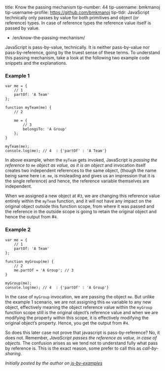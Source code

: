 title: Know the passing mechanism tip-number: 44 tip-username: bmkmanoj tip-username-profile: https://github.com/bmkmanoj tip-tldr: JavaScript technically only passes by value for both primitives and object (or reference) types. In case of reference types the reference value itself is passed by value.

-   /en/know-the-passing-mechanism/

JavaScript is pass-by-value, technically. It is neither pass-by-value nor pass-by-reference, going by the truest sense of these terms. To understand this passing mechanism, take a look at the following two example code snippets and the explanations.

### Example 1

    var me = {
        // 1
        partOf: 'A Team'
    };

    function myTeam(me) {
        // 2

        me = {
            // 3
            belongsTo: 'A Group'
        };
    }

    myTeam(me);
    console.log(me); // 4  : {'partOf' : 'A Team'}

In above example, when the `myTeam` gets invoked, JavaScript is *passing the reference to* `me` *object as value, as it is an object* and invocation itself creates two independent references to the same object, (though the name being same here i.e. `me`, is misleading and gives us an impression that it is the single reference) and hence, the reference variable themselves are independent.

When we assigned a new object at \#`3`, we are changing this reference value entirely within the `myTeam` function, and it will not have any impact on the original object outside this function scope, from where it was passed and the reference in the outside scope is going to retain the original object and hence the output from \#`4`.

### Example 2

    var me = {
        // 1
        partOf: 'A Team'
    };

    function myGroup(me) {
        // 2
        me.partOf = 'A Group'; // 3
    }

    myGroup(me);
    console.log(me); // 4  : {'partOf' : 'A Group'}

In the case of `myGroup` invocation, we are passing the object `me`. But unlike the example 1 scenario, we are not assigning this `me` variable to any new object, effectively meaning the object reference value within the `myGroup` function scope still is the original object’s reference value and when we are modifying the property within this scope, it is effectively modifying the original object’s property. Hence, you get the output from \#`4`.

So does this later case not prove that javascript is pass-by-reference? No, it does not. Remember, *JavaScript passes the reference as value, in case of objects*. The confusion arises as we tend not to understand fully what pass by reference is. This is the exact reason, some prefer to call this as *call-by-sharing*.

*Initially posted by the author on [js-by-examples](https://github.com/bmkmanoj/js-by-examples/blob/master/examples/js_pass_by_value_or_reference.md)*
